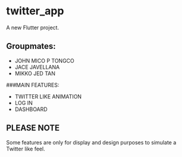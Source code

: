 # twitter_app

A new Flutter project.

## Groupmates:

- JOHN MICO P TONGCO
- JACE JAVELLANA
- MIKKO JED TAN

###MAIN FEATURES:

- TWITTER LIKE ANIMATION
- LOG IN
- DASHBOARD

## PLEASE NOTE
Some features are only for display and design purposes to simulate a Twitter like feel.
